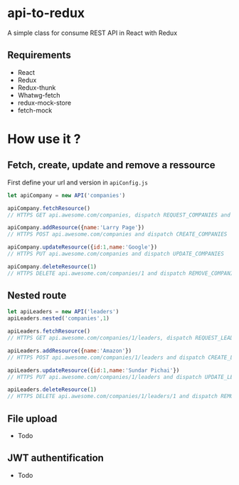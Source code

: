 # api-to-redux
A simple class for consume REST API in React with Redux

## Requirements
- React
- Redux
- Redux-thunk
- Whatwg-fetch
- redux-mock-store
- fetch-mock

# How use it ?
## Fetch, create, update and remove a ressource

First define your url and version in `apiConfig.js`

```javascript
let apiCompany = new API('companies')

apiCompany.fetchResource()
// HTTPS GET api.awesome.com/companies, dispatch REQUEST_COMPANIES and RECEIVE_COMPANIES

apiCompany.addResource({name:'Larry Page'})
// HTTPS POST api.awesome.com/companies and dispatch CREATE_COMPANIES

apiCompany.updateResource({id:1,name:'Google'})
// HTTPS PUT api.awesome.com/companies and dispatch UPDATE_COMPANIES

apiCompany.deleteResource(1)
// HTTPS DELETE api.awesome.com/companies/1 and dispatch REMOVE_COMPANIES
```
## Nested route
```javascript
let apiLeaders = new API('leaders')
apiLeaders.nested('companies',1)

apiLeaders.fetchResource()
// HTTPS GET api.awesome.com/companies/1/leaders, dispatch REQUEST_LEADERS and RECEIVE_LEADERS

apiLeaders.addResource({name:'Amazon'})
// HTTPS POST api.awesome.com/companies/1/leaders and dispatch CREATE_LEADERS

apiLeaders.updateResource({id:1,name:'Sundar Pichai'})
// HTTPS PUT api.awesome.com/companies/1/leaders and dispatch UPDATE_LEADERS

apiLeaders.deleteResource(1)
// HTTPS DELETE api.awesome.com/companies/1/leaders/1 and dispatch REMOVE_LEADERS
```
## File upload
- Todo

## JWT authentification
- Todo
